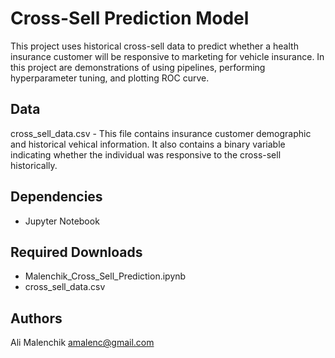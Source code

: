# Cross-Sell Prediction Model

This project uses historical cross-sell data to predict whether a health insurance customer will be responsive to marketing for vehicle insurance. In this project are demonstrations of using pipelines, performing hyperparameter tuning, and plotting ROC curve.

## Data
cross_sell_data.csv - This file contains insurance customer demographic and historical vehical information. It also contains a binary variable indicating whether the individual was responsive to the cross-sell historically.

## Dependencies

* Jupyter Notebook

## Required Downloads

* Malenchik_Cross_Sell_Prediction.ipynb
* cross_sell_data.csv

## Authors

Ali Malenchik
amalenc@gmail.com
